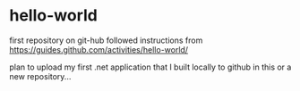 # hello-world
first repository on git-hub
followed instructions from https://guides.github.com/activities/hello-world/

plan to upload my first .net application that I built locally to github in this or a new repository...
